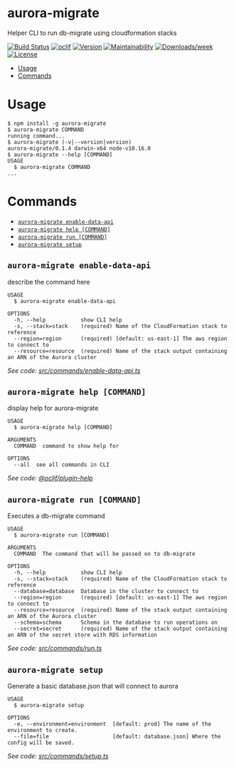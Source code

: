 aurora-migrate
==============

Helper CLI to run db-migrate using cloudformation stacks

[![Build Status](https://travis-ci.com/drg-adaptive/aurora-migrate.svg?branch=master)](https://travis-ci.com/drg-adaptive/aurora-migrate)
[![oclif](https://img.shields.io/badge/cli-oclif-brightgreen.svg)](https://oclif.io)
[![Version](https://img.shields.io/npm/v/aurora-migrate.svg)](https://npmjs.org/package/aurora-migrate)
[![Maintainability](https://api.codeclimate.com/v1/badges/59cee2af627f803aa839/maintainability)](https://codeclimate.com/github/drg-adaptive/aurora-migrate/maintainability)
[![Downloads/week](https://img.shields.io/npm/dw/aurora-migrate.svg)](https://npmjs.org/package/aurora-migrate)
[![License](https://img.shields.io/npm/l/aurora-migrate.svg)](https://github.com/drg-adaptive/aurora-migrate/blob/master/package.json)

<!-- toc -->
* [Usage](#usage)
* [Commands](#commands)
<!-- tocstop -->
# Usage
<!-- usage -->
```sh-session
$ npm install -g aurora-migrate
$ aurora-migrate COMMAND
running command...
$ aurora-migrate (-v|--version|version)
aurora-migrate/0.1.4 darwin-x64 node-v10.16.0
$ aurora-migrate --help [COMMAND]
USAGE
  $ aurora-migrate COMMAND
...
```
<!-- usagestop -->
# Commands
<!-- commands -->
* [`aurora-migrate enable-data-api`](#aurora-migrate-enable-data-api)
* [`aurora-migrate help [COMMAND]`](#aurora-migrate-help-command)
* [`aurora-migrate run [COMMAND]`](#aurora-migrate-run-command)
* [`aurora-migrate setup`](#aurora-migrate-setup)

## `aurora-migrate enable-data-api`

describe the command here

```
USAGE
  $ aurora-migrate enable-data-api

OPTIONS
  -h, --help           show CLI help
  -s, --stack=stack    (required) Name of the CloudFormation stack to reference
  --region=region      (required) [default: us-east-1] The aws region to connect to
  --resource=resource  (required) Name of the stack output containing an ARN of the Aurora cluster
```

_See code: [src/commands/enable-data-api.ts](https://github.com/drg-adaptive/aurora-migrate/blob/v0.1.4/src/commands/enable-data-api.ts)_

## `aurora-migrate help [COMMAND]`

display help for aurora-migrate

```
USAGE
  $ aurora-migrate help [COMMAND]

ARGUMENTS
  COMMAND  command to show help for

OPTIONS
  --all  see all commands in CLI
```

_See code: [@oclif/plugin-help](https://github.com/oclif/plugin-help/blob/v2.2.0/src/commands/help.ts)_

## `aurora-migrate run [COMMAND]`

Executes a db-migrate command

```
USAGE
  $ aurora-migrate run [COMMAND]

ARGUMENTS
  COMMAND  The command that will be passed on to db-migrate

OPTIONS
  -h, --help           show CLI help
  -s, --stack=stack    (required) Name of the CloudFormation stack to reference
  --database=database  Database in the cluster to connect to
  --region=region      (required) [default: us-east-1] The aws region to connect to
  --resource=resource  (required) Name of the stack output containing an ARN of the Aurora cluster
  --schema=schema      Schema in the database to run operations on
  --secret=secret      (required) Name of the stack output containing an ARN of the secret store with RDS information
```

_See code: [src/commands/run.ts](https://github.com/drg-adaptive/aurora-migrate/blob/v0.1.4/src/commands/run.ts)_

## `aurora-migrate setup`

Generate a basic database.json that will connect to aurora

```
USAGE
  $ aurora-migrate setup

OPTIONS
  -e, --environment=environment  [default: prod] The name of the environment to create.
  --file=file                    [default: database.json] Where the config will be saved.
```

_See code: [src/commands/setup.ts](https://github.com/drg-adaptive/aurora-migrate/blob/v0.1.4/src/commands/setup.ts)_
<!-- commandsstop -->
